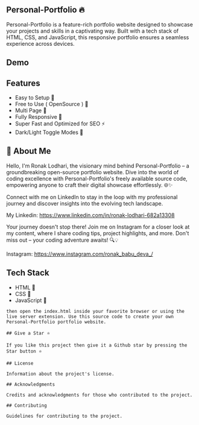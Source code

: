## Personal-Portfolio 🔥

Personal-Portfolio is a feature-rich portfolio website designed to showcase your projects and skills in a captivating way. Built with a tech stack of HTML, CSS, and JavaScript, this responsive portfolio ensures a seamless experience across devices.

## Demo



## Features

- Easy to Setup 💯
- Free to Use ( OpenSource ) 🥳
- Multi Page 💎
- Fully Responsive 🚀
- Super Fast and Optimized for SEO ⚡
- Dark/Light Toggle Modes 🤘



## 🚀 About Me
Hello, I'm Ronak Lodhari, the visionary mind behind Personal-Portfolio – a groundbreaking open-source portfolio website. Dive into the world of coding excellence with Personal-Portfolio's freely available source code, empowering anyone to craft their digital showcase effortlessly. 🌐✨

Connect with me on LinkedIn to stay in the loop with my professional journey and discover insights into the evolving tech landscape.

My Linkedin: https://www.linkedin.com/in/ronak-lodhari-682a13308

Your journey doesn't stop there! Join me on Instagram for a closer look at my content, where I share coding tips, project highlights, and more. Don't miss out – your coding adventure awaits! 🔍💡 

Instagram: https://www.instagram.com/ronak_babu_deva_/


## Tech Stack

- HTML 🚀
- CSS 🚀
- JavaScript 🚀

```
then open the index.html inside your favorite browser or using the live server extension. Use this source code to create your own Personal-Portfolio portfolio website.

## Give a Star ⭐

If you like this project then give it a Github star by pressing the Star button ⭐

## License

Information about the project's license.

## Acknowledgments

Credits and acknowledgments for those who contributed to the project.

## Contributing

Guidelines for contributing to the project.